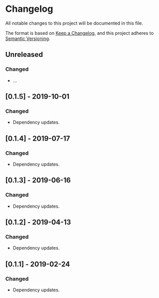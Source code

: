 # Changelog
All notable changes to this project will be documented in this file.

The format is based on [Keep a Changelog](https://keepachangelog.com/en/1.0.0/),
and this project adheres to [Semantic Versioning](https://semver.org/spec/v2.0.0.html).


## Unreleased
### Changed
- …

## [0.1.5] - 2019-10-01
### Changed
- Dependency updates.

## [0.1.4] - 2019-07-17
### Changed
- Dependency updates.

## [0.1.3] - 2019-06-16
### Changed
- Dependency updates.

## [0.1.2] - 2019-04-13
### Changed
- Dependency updates.

## [0.1.1] - 2019-02-24
### Changed
- Dependency updates.
